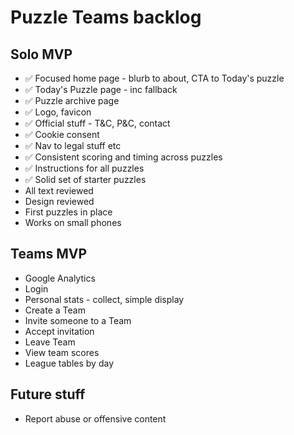 Puzzle Teams backlog
====================

Solo MVP
--------

- ✅ Focused home page - blurb to about, CTA to Today's puzzle
- ✅ Today's Puzzle page - inc fallback
- ✅ Puzzle archive page
- ✅ Logo, favicon
- ✅ Official stuff - T&C, P&C, contact
- ✅ Cookie consent
- ✅ Nav to legal stuff etc
- ✅ Consistent scoring and timing across puzzles
- ✅ Instructions for all puzzles
- ✅ Solid set of starter puzzles
- All text reviewed
- Design reviewed
- First puzzles in place
- Works on small phones


Teams MVP
---------

- Google Analytics
- Login
- Personal stats - collect, simple display
- Create a Team
- Invite someone to a Team
- Accept invitation
- Leave Team
- View team scores
- League tables by day

Future stuff
------------

- Report abuse or offensive content
